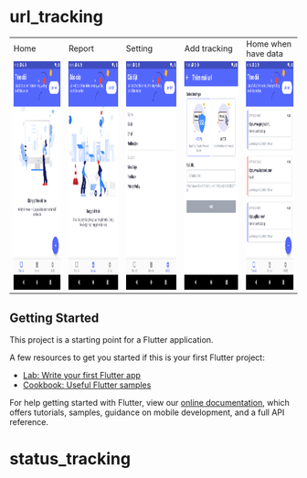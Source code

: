 # url_tracking
<table>
  <tr>
     <td>Home</td>
     <td>Report</td>
     <td>Setting</td>
     <td>Add tracking</td>
     <td>Home when have data</td>
  </tr>
  <tr>
    <td><img src="screen/Screenshot_1594010581.png" width=270 height=400></td>
    <td><img src="screen/Screenshot_1594010588.png" width=270 height=400></td>
    <td><img src="screen/Screenshot_1594010590.png" width=270 height=400></td>
    <td><img src="screen/Screenshot_1594010596.png" width=270 height=400></td>
    <td><img src="screen/Screenshot_1594010717.png" width=270 height=400></td>
  </tr>
 </table>


## Getting Started

This project is a starting point for a Flutter application.

A few resources to get you started if this is your first Flutter project:

- [Lab: Write your first Flutter app](https://flutter.dev/docs/get-started/codelab)
- [Cookbook: Useful Flutter samples](https://flutter.dev/docs/cookbook)

For help getting started with Flutter, view our
[online documentation](https://flutter.dev/docs), which offers tutorials,
samples, guidance on mobile development, and a full API reference.
# status_tracking
